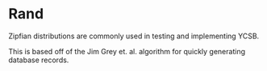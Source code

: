 # Rand

Zipfian distributions are commonly used in testing and implementing YCSB.

This is based off of the Jim Grey et. al. algorithm for quickly generating database records.